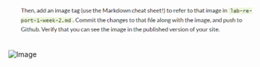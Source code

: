![Image][1]

[1]:92faef521828139246b38c28d4a8b6a8.png 

![Image][2]

[2]: ../cse15l-lab-reports\92faef521828139246b38c28d4a8b6a8.png